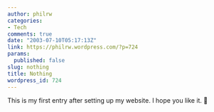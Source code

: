 ```yaml
---
author: philrw
categories:
- Tech
comments: true
date: "2003-07-10T05:17:13Z"
link: https://philrw.wordpress.com/?p=724
params:
  published: false
slug: nothing
title: Nothing
wordpress_id: 724
---
```


This is my first entry after setting up my website. I hope you like it. :slightly_smiling_face:
